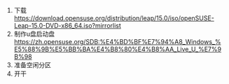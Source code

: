 1. 下载 https://download.opensuse.org/distribution/leap/15.0/iso/openSUSE-Leap-15.0-DVD-x86_64.iso?mirrorlist
2. 制作u盘启动盘 https://zh.opensuse.org/SDB:%E4%BD%BF%E7%94%A8_Windows_%E5%88%9B%E5%BB%BA%E4%B8%80%E4%B8%AA_Live_U_%E7%9B%98
3. 准备空闲分区
4. 开干
